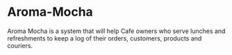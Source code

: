 # Aroma-Mocha
Aroma Mocha is a system that will help Cafe owners who serve lunches and refreshments to keep a log of their orders, customers, products and couriers. 
